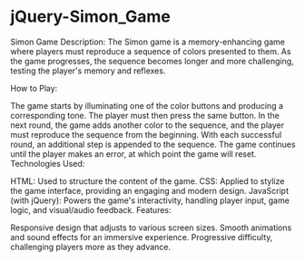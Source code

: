 # jQuery-Simon_Game

Simon Game
Description:
The Simon game is a memory-enhancing game where players must reproduce a sequence of colors presented to them. As the game progresses, the sequence becomes longer and more challenging, testing the player's memory and reflexes.

How to Play:

The game starts by illuminating one of the color buttons and producing a corresponding tone.
The player must then press the same button.
In the next round, the game adds another color to the sequence, and the player must reproduce the sequence from the beginning.
With each successful round, an additional step is appended to the sequence.
The game continues until the player makes an error, at which point the game will reset.
Technologies Used:

HTML: Used to structure the content of the game.
CSS: Applied to stylize the game interface, providing an engaging and modern design.
JavaScript (with jQuery): Powers the game's interactivity, handling player input, game logic, and visual/audio feedback.
Features:

Responsive design that adjusts to various screen sizes.
Smooth animations and sound effects for an immersive experience.
Progressive difficulty, challenging players more as they advance.
